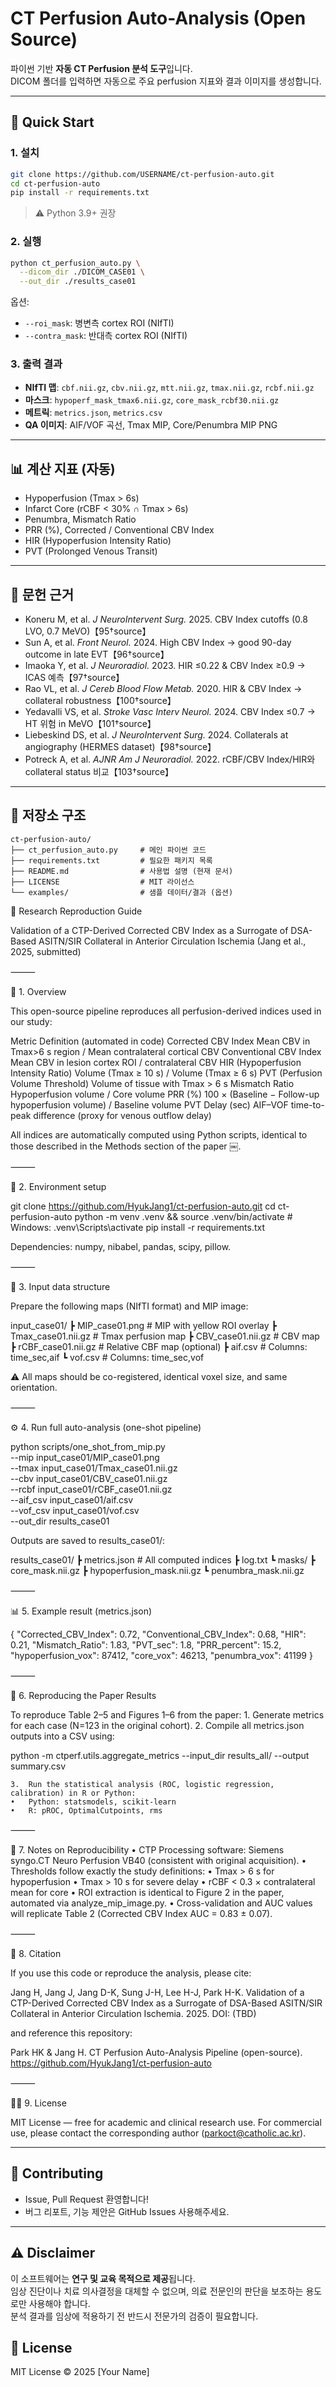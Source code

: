 # CT Perfusion Auto-Analysis (Open Source)

파이썬 기반 **자동 CT Perfusion 분석 도구**입니다.  
DICOM 폴더를 입력하면 자동으로 주요 perfusion 지표와 결과 이미지를 생성합니다.

---

## 🚀 Quick Start

### 1. 설치
```bash
git clone https://github.com/USERNAME/ct-perfusion-auto.git
cd ct-perfusion-auto
pip install -r requirements.txt
```

> ⚠️ Python 3.9+ 권장

### 2. 실행
```bash
python ct_perfusion_auto.py \
  --dicom_dir ./DICOM_CASE01 \
  --out_dir ./results_case01
```

옵션:
- `--roi_mask`: 병변측 cortex ROI (NIfTI)
- `--contra_mask`: 반대측 cortex ROI (NIfTI)

### 3. 출력 결과
- **NIfTI 맵**: `cbf.nii.gz`, `cbv.nii.gz`, `mtt.nii.gz`, `tmax.nii.gz`, `rcbf.nii.gz`
- **마스크**: `hypoperf_mask_tmax6.nii.gz`, `core_mask_rcbf30.nii.gz`
- **메트릭**: `metrics.json`, `metrics.csv`
- **QA 이미지**: AIF/VOF 곡선, Tmax MIP, Core/Penumbra MIP PNG

---

## 📊 계산 지표 (자동)
- Hypoperfusion (Tmax > 6s)
- Infarct Core (rCBF < 30% ∩ Tmax > 6s)
- Penumbra, Mismatch Ratio
- PRR (%), Corrected / Conventional CBV Index
- HIR (Hypoperfusion Intensity Ratio)
- PVT (Prolonged Venous Transit)

---

## 📖 문헌 근거
- Koneru M, et al. *J NeuroIntervent Surg.* 2025. CBV Index cutoffs (0.8 LVO, 0.7 MeVO)【95†source】
- Sun A, et al. *Front Neurol.* 2024. High CBV Index → good 90-day outcome in late EVT【96†source】
- Imaoka Y, et al. *J Neuroradiol.* 2023. HIR ≤0.22 & CBV Index ≥0.9 → ICAS 예측【97†source】
- Rao VL, et al. *J Cereb Blood Flow Metab.* 2020. HIR & CBV Index → collateral robustness【100†source】
- Yedavalli VS, et al. *Stroke Vasc Interv Neurol.* 2024. CBV Index ≤0.7 → HT 위험 in MeVO【101†source】
- Liebeskind DS, et al. *J NeuroIntervent Surg.* 2024. Collaterals at angiography (HERMES dataset)【98†source】
- Potreck A, et al. *AJNR Am J Neuroradiol.* 2022. rCBF/CBV Index/HIR와 collateral status 비교【103†source】

---

## 📂 저장소 구조
```
ct-perfusion-auto/
├── ct_perfusion_auto.py     # 메인 파이썬 코드
├── requirements.txt         # 필요한 패키지 목록
├── README.md                # 사용법 설명 (현재 문서)
├── LICENSE                  # MIT 라이선스
└── examples/                # 샘플 데이터/결과 (옵션)
```


🧬 Research Reproduction Guide

Validation of a CTP-Derived Corrected CBV Index as a Surrogate of DSA-Based ASITN/SIR Collateral in Anterior Circulation Ischemia
(Jang et al., 2025, submitted)

⸻

🩻 1. Overview

This open-source pipeline reproduces all perfusion-derived indices used in our study:

Metric	Definition (automated in code)
Corrected CBV Index	Mean CBV in Tmax>6 s region / Mean contralateral cortical CBV
Conventional CBV Index	Mean CBV in lesion cortex ROI / contralateral CBV
HIR (Hypoperfusion Intensity Ratio)	Volume (Tmax ≥ 10 s) / Volume (Tmax ≥ 6 s)
PVT (Perfusion Volume Threshold)	Volume of tissue with Tmax > 6 s
Mismatch Ratio	Hypoperfusion volume / Core volume
PRR (%)	100 × (Baseline − Follow-up hypoperfusion volume) / Baseline volume
PVT Delay (sec)	AIF–VOF time-to-peak difference (proxy for venous outflow delay)

All indices are automatically computed using Python scripts, identical to those described in the Methods section of the paper ￼.

⸻

🧠 2. Environment setup

git clone https://github.com/HyukJang1/ct-perfusion-auto.git
cd ct-perfusion-auto
python -m venv .venv && source .venv/bin/activate  # Windows: .venv\Scripts\activate
pip install -r requirements.txt

Dependencies: numpy, nibabel, pandas, scipy, pillow.

⸻

📂 3. Input data structure

Prepare the following maps (NIfTI format) and MIP image:

input_case01/
 ┣ MIP_case01.png             # MIP with yellow ROI overlay
 ┣ Tmax_case01.nii.gz         # Tmax perfusion map
 ┣ CBV_case01.nii.gz          # CBV map
 ┣ rCBF_case01.nii.gz         # Relative CBF map (optional)
 ┣ aif.csv                    # Columns: time_sec,aif
 ┗ vof.csv                    # Columns: time_sec,vof

⚠️ All maps should be co-registered, identical voxel size, and same orientation.

⸻

⚙️ 4. Run full auto-analysis (one-shot pipeline)

python scripts/one_shot_from_mip.py \
  --mip input_case01/MIP_case01.png \
  --tmax input_case01/Tmax_case01.nii.gz \
  --cbv input_case01/CBV_case01.nii.gz \
  --rcbf input_case01/rCBF_case01.nii.gz \
  --aif_csv input_case01/aif.csv \
  --vof_csv input_case01/vof.csv \
  --out_dir results_case01

Outputs are saved to results_case01/:

results_case01/
 ┣ metrics.json        # All computed indices
 ┣ log.txt
 ┗ masks/
     ┣ core_mask.nii.gz
     ┣ hypoperfusion_mask.nii.gz
     ┗ penumbra_mask.nii.gz


⸻

📊 5. Example result (metrics.json)

{
  "Corrected_CBV_Index": 0.72,
  "Conventional_CBV_Index": 0.68,
  "HIR": 0.21,
  "Mismatch_Ratio": 1.83,
  "PVT_sec": 1.8,
  "PRR_percent": 15.2,
  "hypoperfusion_vox": 87412,
  "core_vox": 46213,
  "penumbra_vox": 41199
}


⸻

🧩 6. Reproducing the Paper Results

To reproduce Table 2–5 and Figures 1–6 from the paper:
	1.	Generate metrics for each case (N=123 in the original cohort).
	2.	Compile all metrics.json outputs into a CSV using:

python -m ctperf.utils.aggregate_metrics --input_dir results_all/ --output summary.csv


	3.	Run the statistical analysis (ROC, logistic regression, calibration) in R or Python:
	•	Python: statsmodels, scikit-learn
	•	R: pROC, OptimalCutpoints, rms

⸻

🔄 7. Notes on Reproducibility
	•	CTP Processing software: Siemens syngo.CT Neuro Perfusion VB40 (consistent with original acquisition).
	•	Thresholds follow exactly the study definitions:
	•	Tmax > 6 s for hypoperfusion
	•	Tmax > 10 s for severe delay
	•	rCBF < 0.3 × contralateral mean for core
	•	ROI extraction is identical to Figure 2 in the paper, automated via analyze_mip_image.py.
	•	Cross-validation and AUC values will replicate Table 2 (Corrected CBV Index AUC = 0.83 ± 0.07).

⸻

🧾 8. Citation

If you use this code or reproduce the analysis, please cite:

Jang H, Jang J, Jang D-K, Sung J-H, Lee H-J, Park H-K.
Validation of a CTP-Derived Corrected CBV Index as a Surrogate of DSA-Based ASITN/SIR Collateral in Anterior Circulation Ischemia.
2025.
DOI: (TBD)

and reference this repository:

Park HK & Jang H. CT Perfusion Auto-Analysis Pipeline (open-source).
https://github.com/HyukJang1/ct-perfusion-auto

⸻

🧑‍💻 9. License

MIT License — free for academic and clinical research use.
For commercial use, please contact the corresponding author (parkoct@catholic.ac.kr).

-------

## 🤝 Contributing
- Issue, Pull Request 환영합니다!
- 버그 리포트, 기능 제안은 GitHub Issues 사용해주세요.

---

## ⚠️ Disclaimer
이 소프트웨어는 **연구 및 교육 목적으로 제공**됩니다.  
임상 진단이나 치료 의사결정을 대체할 수 없으며, 의료 전문인의 판단을 보조하는 용도로만 사용해야 합니다.  
분석 결과를 임상에 적용하기 전 반드시 전문가의 검증이 필요합니다.

## 📜 License
MIT License © 2025 [Your Name]
